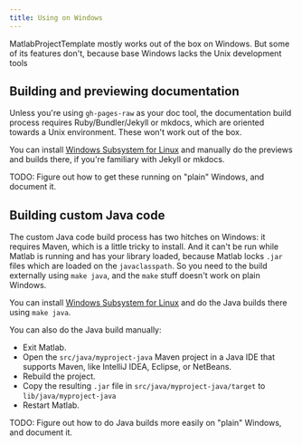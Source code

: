 ```yaml
---
title: Using on Windows
---
```


MatlabProjectTemplate mostly works out of the box on Windows. But some of its features don't, because base Windows lacks the Unix development tools 

## Building and previewing documentation

Unless you're using `gh-pages-raw` as your doc tool, the documentation build process requires Ruby/Bundler/Jekyll or mkdocs, which are oriented towards a Unix environment. These won't work out of the box.

You can install [Windows Subsystem for Linux](https://docs.microsoft.com/en-us/windows/wsl/install-win10) and manually do the previews and builds there, if you're familiary with Jekyll or mkdocs.

TODO: Figure out how to get these running on "plain" Windows, and document it.

## Building custom Java code

The custom Java code build process has two hitches on Windows: it requires Maven, which is a little tricky to install. And it can't be run while Matlab is running and has your library loaded, because Matlab locks `.jar` files which are loaded on the `javaclasspath`. So you need to the build externally using `make java`, and the `make` stuff doesn't work on plain Windows.

You can install [Windows Subsystem for Linux](https://docs.microsoft.com/en-us/windows/wsl/install-win10) and do the Java builds there using `make java`.

You can also do the Java build manually:

* Exit Matlab.
* Open the `src/java/myproject-java` Maven project in a Java IDE that supports Maven, like IntelliJ IDEA, Eclipse, or NetBeans.
* Rebuild the project.
* Copy the resulting `.jar` file in `src/java/myproject-java/target` to `lib/java/myproject-java`
* Restart Matlab.

TODO: Figure out how to do Java builds more easily on "plain" Windows, and document it.
